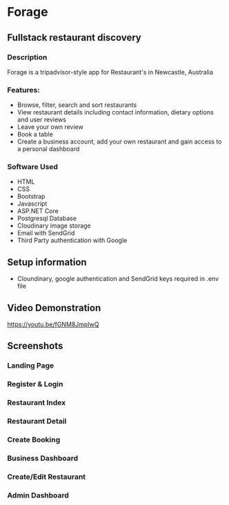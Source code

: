 # Forage

## Fullstack restaurant discovery

### Description

Forage is a tripadvisor-style app for Restaurant's in Newcastle, Australia

### Features:

- Browse, filter, search and sort restaurants
- View restaurant details including contact information, dietary options and user reviews
- Leave your own review
- Book a table
- Create a business account, add your own restaurant and gain access to a personal dashboard

### Software Used

- HTML
- CSS
- Bootstrap
- Javascript
- ASP.NET Core
- Postgresql Database
- Cloudinary image storage
- Email with SendGrid
- Third Party authentication with Google

## Setup information

- Cloundinary, google authentication and SendGrid keys required in .env file

## Video Demonstration

https://youtu.be/fGNM8JmpIwQ

## Screenshots

### Landing Page

### Register & Login

### Restaurant Index

### Restaurant Detail

### Create Booking

### Business Dashboard

### Create/Edit Restaurant

### Admin Dashboard
